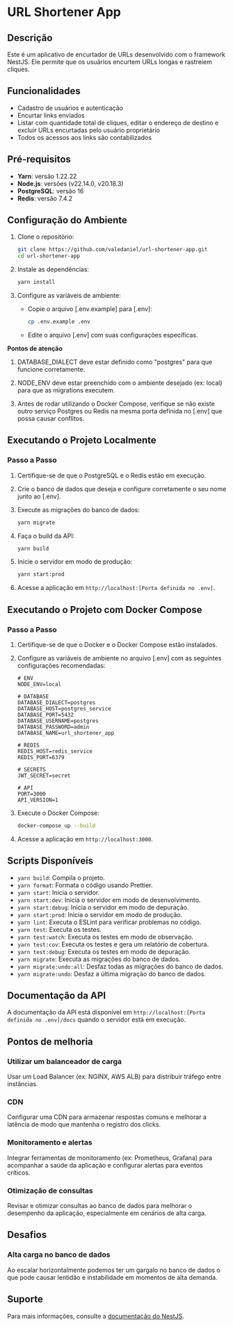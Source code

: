 # URL Shortener App

## Descrição

Este é um aplicativo de encurtador de URLs desenvolvido com o framework NestJS. Ele permite que os usuários encurtem URLs longas e rastreiem cliques.

## Funcionalidades

- Cadastro de usuários e autenticação
- Encurtar links enviados
- Listar com quantidade total de cliques, editar o endereço de destino e excluir URLs encurtadas pelo usuário proprietário
- Todos os acessos aos links são contabilizados

## Pré-requisitos

- **Yarn**: versão 1.22.22
- **Node.js**: versões (v22.14.0, v20.18.3)
- **PostgreSQL**: versão 16
- **Redis**: versão 7.4.2

## Configuração do Ambiente

1. Clone o repositório:

   ```bash
   git clone https://github.com/valedaniel/url-shortener-app.git
   cd url-shortener-app
   ```

2. Instale as dependências:

   ```bash
   yarn install
   ```

3. Configure as variáveis de ambiente:
   - Copie o arquivo [.env.example] para [.env]:
     ```bash
     cp .env.example .env
     ```
   - Edite o arquivo [.env] com suas configurações específicas.

**Pontos de atenção**

1. DATABASE_DIALECT deve estar definido como "postgres" para que funcione corretamente.

2. NODE_ENV deve estar preenchido com o ambiente desejado (ex: local) para que as migrations executem.

3. Antes de rodar utilizando o Docker Compose, verifique se não existe outro serviço Postgres ou Redis na mesma porta definida no [.env] que possa causar conflitos.

## Executando o Projeto Localmente

### Passo a Passo

1. Certifique-se de que o PostgreSQL e o Redis estão em execução.

2. Crie o banco de dados que deseja e configure corretamente o seu nome junto ao [.env].

3. Execute as migrações do banco de dados:

   ```bash
   yarn migrate
   ```

4. Faça o build da API:

   ```bash
   yarn build
   ```

5. Inicie o servidor em modo de produção:

   ```bash
   yarn start:prod
   ```

6. Acesse a aplicação em `http://localhost:[Porta definida no .env]`.

## Executando o Projeto com Docker Compose

### Passo a Passo

1. Certifique-se de que o Docker e o Docker Compose estão instalados.

2. Configure as variáveis de ambiente no arquivo [.env] com as seguintes configurações recomendadas:

   ```env
   # ENV
   NODE_ENV=local

   # DATABASE
   DATABASE_DIALECT=postgres
   DATABASE_HOST=postgres_service
   DATABASE_PORT=5432
   DATABASE_USERNAME=postgres
   DATABASE_PASSWORD=admin
   DATABASE_NAME=url_shortener_app

   # REDIS
   REDIS_HOST=redis_service
   REDIS_PORT=6379

   # SECRETS
   JWT_SECRET=secret

   # API
   PORT=3000
   API_VERSION=1
   ```

3. Execute o Docker Compose:

   ```bash
   docker-compose up --build
   ```

4. Acesse a aplicação em `http://localhost:3000`.

## Scripts Disponíveis

- `yarn build`: Compila o projeto.
- `yarn format`: Formata o código usando Prettier.
- `yarn start`: Inicia o servidor.
- `yarn start:dev`: Inicia o servidor em modo de desenvolvimento.
- `yarn start:debug`: Inicia o servidor em modo de depuração.
- `yarn start:prod`: Inicia o servidor em modo de produção.
- `yarn lint`: Executa o ESLint para verificar problemas no código.
- `yarn test`: Executa os testes.
- `yarn test:watch`: Executa os testes em modo de observação.
- `yarn test:cov`: Executa os testes e gera um relatório de cobertura.
- `yarn test:debug`: Executa os testes em modo de depuração.
- `yarn migrate`: Executa as migrações do banco de dados.
- `yarn migrate:undo:all`: Desfaz todas as migrações do banco de dados.
- `yarn migrate:undo`: Desfaz a última migração do banco de dados.

## Documentação da API

A documentação da API está disponível em `http://localhost:[Porta definida no .env]/docs` quando o servidor está em execução.

## Pontos de melhoria

### Utilizar um balanceador de carga

Usar um Load Balancer (ex: NGINX, AWS ALB) para distribuir tráfego entre instâncias.

### CDN

Configurar uma CDN para armazenar respostas comuns e melhorar a latência de modo que mantenha o registro dos clicks.

### Monitoramento e alertas

Integrar ferramentas de monitoramento (ex: Prometheus, Grafana) para acompanhar a saúde da aplicação e configurar alertas para eventos críticos.

### Otimização de consultas

Revisar e otimizar consultas ao banco de dados para melhorar o desempenho da aplicação, especialmente em cenários de alta carga.

## Desafios

### Alta carga no banco de dados

Ao escalar horizontalmente podemos ter um gargalo no banco de dados o que pode causar lentidão e instabilidade em momentos de alta demanda.

## Suporte

Para mais informações, consulte a [documentação do NestJS](https://docs.nestjs.com).
